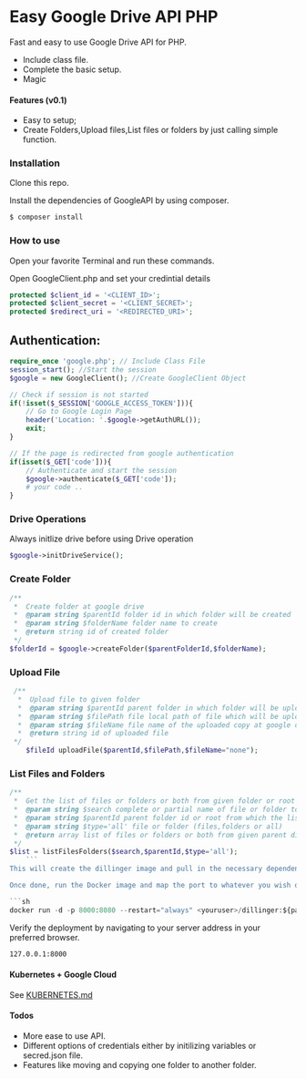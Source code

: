 # Easy Google Drive API PHP   



Fast and easy to use Google Drive API for PHP.

  - Include class file.
  - Complete the basic setup.
  - Magic

#### Features (v0.1)

  - Easy to setup;
  - Create Folders,Upload files,List files or folders by just calling simple function.


### Installation

Clone this repo.

Install the dependencies of GoogleAPI by using composer.

```sh
$ composer install
```

### How to use

Open your favorite Terminal and run these commands.

Open GoogleClient.php and set your credintial details
```php
protected $client_id = '<CLIENT_ID>';
protected $client_secret = '<CLIENT_SECRET>';
protected $redirect_uri = '<REDIRECTED_URI>';
```

## Authentication:

```php
require_once 'google.php'; // Include Class File
session_start(); //Start the session
$google = new GoogleClient(); //Create GoogleClient Object

// Check if session is not started
if(!isset($_SESSION['GOOGLE_ACCESS_TOKEN'])){ 
    // Go to Google Login Page
	header('Location: '.$google->getAuthURL());
	exit;
}

// If the page is redirected from google authentication
if(isset($_GET['code'])){
    // Authenticate and start the session
	$google->authenticate($_GET['code']);
	# your code ..
}
```
### Drive Operations


Always initlize drive before using Drive operation
```php
$google->initDriveService();
```

### Create Folder
```php
/**
 *  Create folder at google drive
 *  @param string $parentId folder id in which folder will be created
 *  @param string $folderName folder name to create
 *  @return string id of created folder
 */
$folderId = $google->createFolder($parentFolderId,$folderName);
```

### Upload File
```php
 /**
  *  Upload file to given folder
  *  @param string $parentId parent folder in which folder will be upload
  *  @param string $filePath file local path of file which will be upload
  *  @param string $fileName file name of the uploaded copy at google drive
  *  @return string id of uploaded file
 */
    $fileId uploadFile($parentId,$filePath,$fileName="none");
```
### List Files and Folders

```php
/**
 *  Get the list of files or folders or both from given folder or root
 *  @param string $search complete or partial name of file or folder to search
 *  @param string $parentId parent folder id or root from which the list of files or folders or both will be generated
 *  @param string $type='all' file or folder (files,folders or all)
 *  @return array list of files or folders or both from given parent directory
 */
$list = listFilesFolders($search,$parentId,$type='all');
    ```
This will create the dillinger image and pull in the necessary dependencies. Be sure to swap out `${package.json.version}` with the actual version of Dillinger.

Once done, run the Docker image and map the port to whatever you wish on your host. In this example, we simply map port 8000 of the host to port 8080 of the Docker (or whatever port was exposed in the Dockerfile):

```sh
docker run -d -p 8000:8080 --restart="always" <youruser>/dillinger:${package.json.version}
```

Verify the deployment by navigating to your server address in your preferred browser.

```sh
127.0.0.1:8000
```

#### Kubernetes + Google Cloud

See [KUBERNETES.md](https://github.com/joemccann/dillinger/blob/master/KUBERNETES.md)


#### Todos
  - More ease to use API.
  - Different options of credentials either by initilizing variables or secred.json file.
  - Features like moving and copying one folder to another folder.

